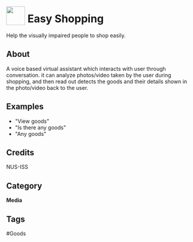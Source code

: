 # <img src="https://raw.githack.com/FortAwesome/Font-Awesome/master/svgs/solid/hamsa.svg" card_color="#3B6A7A" width="50" height="50" style="vertical-align:bottom"/> Easy Shopping
Help the visually impaired people to shop easily.

## About
A voice based virtual assistant which interacts with user through conversation. it can analyze photos/video taken by the user during shopping, and then read out detects the goods and their details shown in the photo/video back to the user.

## Examples
* "View goods"
* "Is there any goods"
* "Any goods"

## Credits
NUS-ISS

## Category
**Media**

## Tags
#Goods


